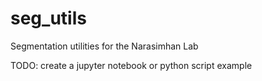 # seg_utils
Segmentation utilities for the Narasimhan Lab

TODO: create a jupyter notebook or python script example 
